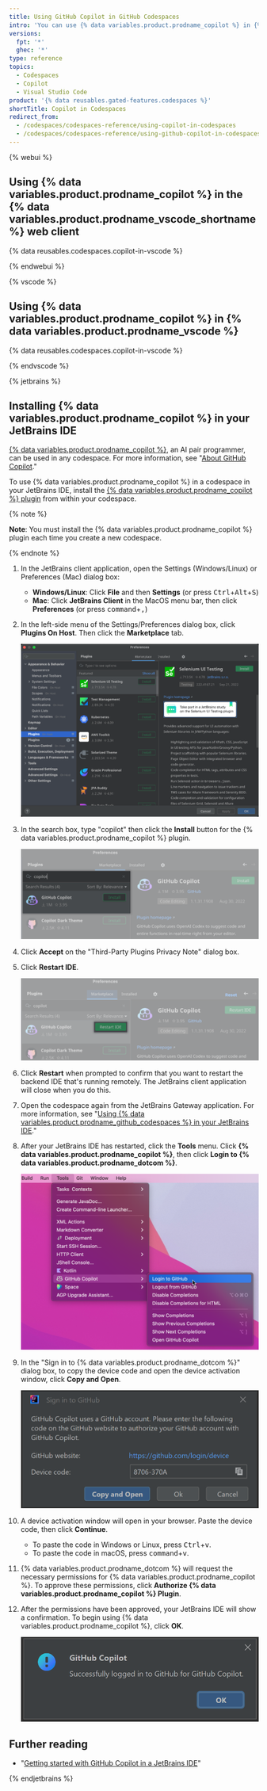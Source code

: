 ```yaml
---
title: Using GitHub Copilot in GitHub Codespaces
intro: 'You can use {% data variables.product.prodname_copilot %} in {% data variables.product.prodname_github_codespaces %} by adding the extension.'
versions:
  fpt: '*'
  ghec: '*'
type: reference
topics:
  - Codespaces
  - Copilot
  - Visual Studio Code
product: '{% data reusables.gated-features.codespaces %}'
shortTitle: Copilot in Codespaces
redirect_from:
  - /codespaces/codespaces-reference/using-copilot-in-codespaces
  - /codespaces/codespaces-reference/using-github-copilot-in-codespaces
---
```


{% webui %}

## Using {% data variables.product.prodname_copilot %} in the {% data variables.product.prodname_vscode_shortname %} web client

{% data reusables.codespaces.copilot-in-vscode %}

{% endwebui %}

{% vscode %}

## Using {% data variables.product.prodname_copilot %} in {% data variables.product.prodname_vscode %}

{% data reusables.codespaces.copilot-in-vscode %}

{% endvscode %}

{% jetbrains %}

## Installing {% data variables.product.prodname_copilot %} in your JetBrains IDE

[{% data variables.product.prodname_copilot %}](https://copilot.github.com/), an AI pair programmer, can be used in any codespace. For more information, see "[About GitHub Copilot](/copilot/overview-of-github-copilot/about-github-copilot)."

To use {% data variables.product.prodname_copilot %} in a codespace in your JetBrains IDE, install the [{% data variables.product.prodname_copilot %} plugin](https://plugins.jetbrains.com/plugin/17718-github-copilot) from within your codespace.

{% note %}

**Note**: You must install the {% data variables.product.prodname_copilot %} plugin each time you create a new codespace.

{% endnote %}

1. In the JetBrains client application, open the Settings (Windows/Linux) or Preferences (Mac) dialog box:

   - **Windows/Linux**: Click **File** and then **Settings** (or press <kbd>Ctrl</kbd>+<kbd>Alt</kbd>+<kbd>S</kbd>)
   - **Mac**: Click **JetBrains Client** in the MacOS menu bar, then click **Preferences** (or press <kbd>command</kbd>+<kbd>,</kbd>)

1. In the left-side menu of the Settings/Preferences dialog box, click **Plugins On Host**. Then click the **Marketplace** tab.

   ![Screenshot of the Marketplace tab for 'Plugins On Host'](/assets/images/help/codespaces/jetbrains-preferences-plugins.png)

1. In the search box, type "copilot" then click the **Install** button for the {% data variables.product.prodname_copilot %} plugin.

   ![Screenshot of the {% data variables.product.prodname_copilot %} plugin](/assets/images/help/codespaces/jetbrains-copilot-plugin.png)

1. Click **Accept** on the "Third-Party Plugins Privacy Note" dialog box.
1. Click **Restart IDE**.

   ![Screenshot of the {% data variables.product.prodname_copilot %} plugin](/assets/images/help/codespaces/jetbrains-copilot-restart.png)
 
1. Click **Restart** when prompted to confirm that you want to restart the backend IDE that's running remotely. The JetBrains client application will close when you do this.
1. Open the codespace again from the JetBrains Gateway application. For more information, see "[Using {% data variables.product.prodname_github_codespaces %} in your JetBrains IDE](/codespaces/developing-in-codespaces/using-github-codespaces-in-your-jetbrains-ide#opening-a-codespace-in-your-jetbrains-ide)."
1. After your JetBrains IDE has restarted, click the **Tools** menu. Click **{% data variables.product.prodname_copilot %}**, then click **Login to {% data variables.product.prodname_dotcom %}**. 

    ![Screenshot of the JetBrains Tools menu](/assets/images/help/codespaces/jetbrains-tools-menu.png)

1. In the "Sign in to {% data variables.product.prodname_dotcom %}" dialog box, to copy the device code and open the device activation window, click **Copy and Open**.

    ![Screenshot of the device code copy and open](/assets/images/help/copilot/device-code-copy-and-open.png)

1. A device activation window will open in your browser. Paste the device code, then click **Continue**.

   - To paste the code in Windows or Linux, press <kbd>Ctrl</kbd>+<kbd>v</kbd>.
   - To paste the code in macOS, press <kbd>command</kbd>+<kbd>v</kbd>.
1. {% data variables.product.prodname_dotcom %} will request the necessary permissions for {% data variables.product.prodname_copilot %}. To approve these permissions, click **Authorize {% data variables.product.prodname_copilot %} Plugin**.
1. After the permissions have been approved, your JetBrains IDE will show a confirmation. To begin using {% data variables.product.prodname_copilot %}, click **OK**.

   ![Screenshot of the JetBrains IDE permissions confirmation](/assets/images/help/copilot/jetbrains-ide-confirmation.png)

## Further reading

- "[Getting started with GitHub Copilot in a JetBrains IDE](/copilot/getting-started-with-github-copilot/getting-started-with-github-copilot-in-a-jetbrains-ide)"

{% endjetbrains %}
